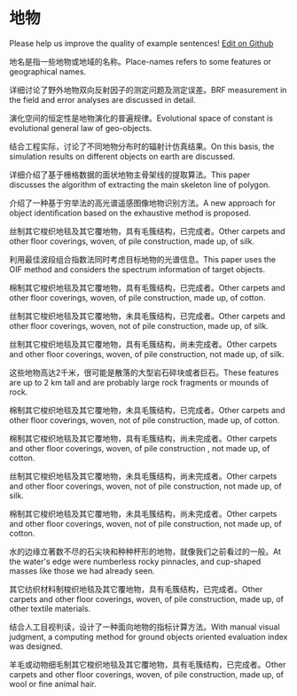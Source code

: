 # 地物

Please help us improve the quality of example sentences! [Edit on Github](https://github.com/jiyushe/jiyu-example-sentence-source/blob/main/chinese/diwu.md)

<p><span class="chinese">地名是指一些地物或地域的名称。</span><span class="english">Place-names refers to some features or geographical names.</span></p>

<p><span class="chinese">详细讨论了野外地物双向反射因子的测定问题及测定误差。</span><span class="english">BRF measurement in the field and error analyses are discussed in detail.</span></p>

<p><span class="chinese">演化空间的恒定性是地物演化的普遍规律。</span><span class="english">Evolutional space of constant is evolutional general law of geo-objects.</span></p>

<p><span class="chinese">结合工程实际，讨论了不同地物分布时的辐射计仿真结果。</span><span class="english">On this basis, the simulation results on different objects on earth are discussed.</span></p>

<p><span class="chinese">详细介绍了基于栅格数据的面状地物主骨架线的提取算法。</span><span class="english">This paper discusses the algorithm of extracting the main skeleton line of polygon.</span></p>

<p><span class="chinese">介绍了一种基于穷举法的高光谱遥感图像地物识别方法。</span><span class="english">A new approach for object identification based on the exhaustive method is proposed.</span></p>

<p><span class="chinese">丝制其它梭织地毯及其它覆地物，具有毛簇结构，已完成者。</span><span class="english">Other carpets and other floor coverings, woven, of pile construction, made up, of silk.</span></p>

<p><span class="chinese">利用最佳波段组合指数法同时考虑目标地物的光谱信息。</span><span class="english">This paper uses the OIF method and considers the spectrum information of target objects.</span></p>

<p><span class="chinese">棉制其它梭织地毯及其它覆地物，具有毛簇结构，已完成者。</span><span class="english">Other carpets and other floor coverings, woven, of pile construction, made up, of cotton.</span></p>

<p><span class="chinese">丝制其它梭织地毯及其它覆地物，未具毛簇结构，已完成者。</span><span class="english">Other carpets and other floor coverings, woven, not of pile construction, made up, of silk.</span></p>

<p><span class="chinese">丝制其它梭织地毯及其它覆地物，具有毛簇结构，尚未完成者。</span><span class="english">Other carpets and other floor coverings, woven, of pile construction, not made up, of silk.</span></p>

<p><span class="chinese">这些地物高达2千米，很可能是散落的大型岩石碎块或者巨石。</span><span class="english">These features are up to 2 km tall and are probably large rock fragments or mounds of rock.</span></p>

<p><span class="chinese">棉制其它梭织地毯及其它覆地物，未具毛簇结构，已完成者。</span><span class="english">Other carpets and other floor coverings, woven, not of pile construction, made up, of cotton.</span></p>

<p><span class="chinese">棉制其它梭织地毯及其它覆地物，具有毛簇结构，尚未完成者。</span><span class="english">Other carpets and other floor coverings, woven, of pile construction , not made up, of cotton.</span></p>

<p><span class="chinese">丝制其它梭织地毯及其它覆地物，未具毛簇结构，尚未完成者。</span><span class="english">Other carpets and other floor coverings, woven, not of pile construction, not made up, of silk.</span></p>

<p><span class="chinese">棉制其它梭织地毯及其它覆地物，未具毛簇结构，尚未完成者。</span><span class="english">Other carpets and other floor coverings, woven, not of pile construction, not made up, of cotton.</span></p>

<p><span class="chinese">水的边缘立著数不尽的石尖块和种种杯形的地物，就像我们之前看过的一般。</span><span class="english">At the water's edge were numberless rocky pinnacles, and cup-shaped masses like those we had already seen.</span></p>

<p><span class="chinese">其它纺织材料制梭织地毯及其它覆地物，具有毛簇结构，已完成者。</span><span class="english">Other carpets and other floor coverings, woven, of pile construction, made up, of other textile materials.</span></p>

<p><span class="chinese">结合人工目视判读，设计了一种面向地物的指标计算方法。</span><span class="english">With manual visual judgment, a computing method for ground objects oriented evaluation index was designed.</span></p>

<p><span class="chinese">羊毛或动物细毛制其它梭织地毯及其它覆地物，具有毛簇结构，已完成者。</span><span class="english">Other carpets and other floor coverings, woven, of pile construction, made up, of wool or fine animal hair.</span></p>

